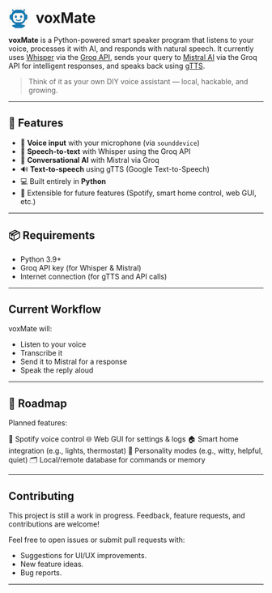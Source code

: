 <p>
  <img src="voxMate_web_app/static/images/voxMate.png" alt="voxMate Logo" width="40" style="vertical-align: middle; border-radius: 50%; margin-right: 10px;">
  <span style="font-size: 2em; font-weight: bold; vertical-align: middle;">voxMate</span>
</p>

**voxMate** is a Python-powered smart speaker program that listens to your voice, processes it with AI, and responds with natural speech. It currently uses [Whisper](https://github.com/openai/whisper) via the [Groq API](https://groq.com/), sends your query to [Mistral AI](https://mistral.ai/) via the Groq API for intelligent responses, and speaks back using [gTTS](https://pypi.org/project/gTTS/).

> Think of it as your own DIY voice assistant — local, hackable, and growing.

---

## 🔧 Features

- 🎤 **Voice input** with your microphone (via `sounddevice`)
- 🧠 **Speech-to-text** with Whisper using the Groq API
- 💬 **Conversational AI** with Mistral via Groq
- 🔊 **Text-to-speech** using gTTS (Google Text-to-Speech)
- 💻 Built entirely in **Python**
- 🚧 Extensible for future features (Spotify, smart home control, web GUI, etc.)

---

## 📦 Requirements

- Python 3.9+
- Groq API key (for Whisper & Mistral)
- Internet connection (for gTTS and API calls)

---

## Current Workflow

voxMate will:
- Listen to your voice
- Transcribe it
- Send it to Mistral for a response
- Speak the reply aloud

---

## 📍 Roadmap

Planned features:

🎵 Spotify voice control
🌐 Web GUI for settings & logs
🏠 Smart home integration (e.g., lights, thermostat)
🧠 Personality modes (e.g., witty, helpful, quiet)
🗂 Local/remote database for commands or memory

---

## Contributing

This project is still a work in progress. Feedback, feature requests, and contributions are welcome!

Feel free to open issues or submit pull requests with:

- Suggestions for UI/UX improvements.
- New feature ideas.
- Bug reports.

---